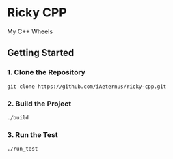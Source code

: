 # Ricky CPP

My C++ Wheels

## Getting Started

### 1. Clone the Repository

```shell
git clone https://github.com/iAeternus/ricky-cpp.git
```

### 2. Build the Project

```shell
./build
```

### 3. Run the Test

```shell
./run_test
```

